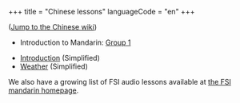 +++
title = "Chinese lessons"
languageCode = "en"
+++

([Jump to the Chinese wiki](/zh/%E4%B8%AD%E6%96%87%E8%AF%BE))

  - Introduction to Mandarin: [Group 1](/en/MandarinGroup1)

<!-- end list -->

  - [Introduction](/zh/%E7%AE%80%E4%BB%8B) (Simplified)
  - [Weather](/zh/%E5%A4%A9%E6%B0%94) (Simplified)

We also have a growing list of FSI audio lessons available at [the FSI
mandarin homepage](/group/fsi-import/lessons).
